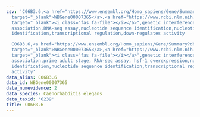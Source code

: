 ```yaml
---
csv: 'C06B3.6,<a href="https://www.ensembl.org/Homo_sapiens/Gene/Summary?db=core;g=WBGene00007365"
  target="_blank">WBGene00007365</a>,<a href="https://www.ncbi.nlm.nih.gov/pubmed/27496166"
  target="_blank"><i class="fas fa-file"></i></a>",genetic interference,functional
  association,RNA-seq assay,nucleotide sequence identification,nucleotide sequence
  identification,transcriptional regulation,down-regulates activity

  C06B3.6,<a href="https://www.ensembl.org/Homo_sapiens/Gene/Summary?db=core;g=WBGene00007365"
  target="_blank">WBGene00007365</a>,<a href="https://www.ncbi.nlm.nih.gov/pubmed/30894454"
  target="_blank"><i class="fas fa-file"></i></a>",genetic interference,functional
  association,prime adult stage, RNA-seq assay, hsf-1 overexpression,nucleotide sequence
  identification,nucleotide sequence identification,transcriptional regulation,up-regulates
  activity'
data_alias: C06B3.6
data_id: WBGene00007365
data_numevidence: 2
data_species: Caenorhabditis elegans
data_taxid: '6239'
title: C06B3.6
---
```

